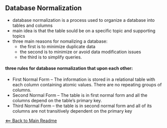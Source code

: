
## Database Normalization

- database normalization is a process used to organize a database into tables and columns
- main idea is that the table sould be on a specific topic and supporting topics
- three main reasons for nomalizing a database:
  - the first is to minimize duplicate data 
  - the second is to minimize or avoid data modification issues
  - the third is to simplify queries. 

#### three rules for database normalization that upon each other:

- First Normal Form – The information is stored in a relational table with each column containing atomic values. There are no repeating groups of columns.
- Second Normal Form – The table is in first normal form and all the columns depend on the table’s primary key.
- Third Normal Form – the table is in second normal form and all of its columns are not transitively dependent on the primary key

[<== Back to Main Readme](README.md)